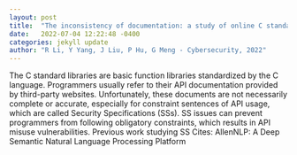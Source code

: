 ```yaml
---
layout: post
title:  "The inconsistency of documentation: a study of online C standard library documents"
date:   2022-07-04 12:22:48 -0400
categories: jekyll update
author: "R Li, Y Yang, J Liu, P Hu, G Meng - Cybersecurity, 2022"
---
```

The C standard libraries are basic function libraries standardized by the C language. Programmers usually refer to their API documentation provided by third-party websites. Unfortunately, these documents are not necessarily complete or accurate, especially for constraint sentences of API usage, which are called Security Specifications (SSs). SS issues can prevent programmers from following obligatory constraints, which results in API misuse vulnerabilities. Previous work studying SS  Cites: AllenNLP: A Deep Semantic Natural Language Processing Platform